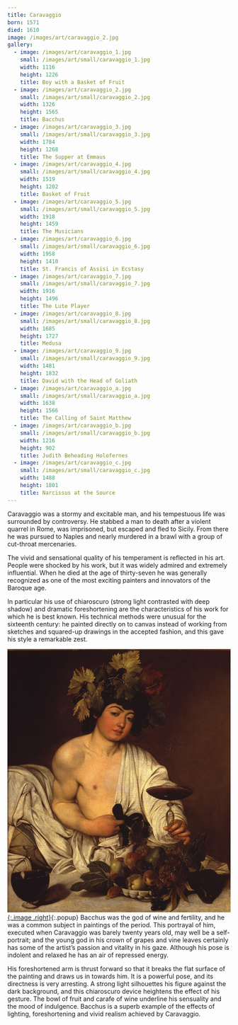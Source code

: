 ```yaml
---
title: Caravaggio
born: 1571
died: 1610
image: /images/art/caravaggio_2.jpg
gallery:
  - image: /images/art/caravaggio_1.jpg
    small: /images/art/small/caravaggio_1.jpg
    width: 1116
    height: 1226
    title: Boy with a Basket of Fruit
  - image: /images/art/caravaggio_2.jpg
    small: /images/art/small/caravaggio_2.jpg
    width: 1326
    height: 1565
    title: Bacchus
  - image: /images/art/caravaggio_3.jpg
    small: /images/art/small/caravaggio_3.jpg
    width: 1784
    height: 1268
    title: The Supper at Emmaus
  - image: /images/art/caravaggio_4.jpg
    small: /images/art/small/caravaggio_4.jpg
    width: 1519
    height: 1202
    title: Basket of Fruit
  - image: /images/art/caravaggio_5.jpg
    small: /images/art/small/caravaggio_5.jpg
    width: 1918
    height: 1459
    title: The Musicians
  - image: /images/art/caravaggio_6.jpg
    small: /images/art/small/caravaggio_6.jpg
    width: 1958
    height: 1410
    title: St. Francis of Assisi in Ecstasy
  - image: /images/art/caravaggio_7.jpg
    small: /images/art/small/caravaggio_7.jpg
    width: 1916
    height: 1496
    title: The Lute Player
  - image: /images/art/caravaggio_8.jpg
    small: /images/art/small/caravaggio_8.jpg
    width: 1685
    height: 1727
    title: Medusa
  - image: /images/art/caravaggio_9.jpg
    small: /images/art/small/caravaggio_9.jpg
    width: 1481
    height: 1832
    title: David with the Head of Goliath
  - image: /images/art/caravaggio_a.jpg
    small: /images/art/small/caravaggio_a.jpg
    width: 1638
    height: 1566
    title: The Calling of Saint Matthew
  - image: /images/art/caravaggio_b.jpg
    small: /images/art/small/caravaggio_b.jpg
    width: 1216
    height: 902
    title: Judith Beheading Holofernes 
  - image: /images/art/caravaggio_c.jpg
    small: /images/art/small/caravaggio_c.jpg
    width: 1488
    height: 1801
    title: Narcissus at the Source
---
```


Caravaggio was a stormy and excitable man, and his tempestuous life was
surrounded by controversy. He stabbed a man to death after a violent quarrel in
Rome, was imprisoned, but escaped and fled to Sicily. From there he was pursued
to Naples and nearly murdered in a brawl with a group of cut-throat
mercenaries.

The vivid and sensational quality of his temperament is reflected in his art.
People were shocked by his work, but it was widely admired and extremely
influential.  When he died at the age of thirty-seven he was generally
recognized as one of the most exciting painters and innovators of the Baroque
age.

In particular his use of chiaroscuro (strong light contrasted with deep shadow)
and dramatic foreshortening are the characteristics of his work for which he is
best known. His technical methods were unusual for the sixteenth century: he
painted directly on to canvas instead of working from sketches and squared-up
drawings in the accepted fashion, and this gave his style a remarkable zest.

[![Bacchus](/images/art/caravaggio_2.jpg){:.image .right}](/images/art/caravaggio_2.jpg){:.popup}
Bacchus was the god of wine and fertility, and he was a common subject in
paintings of the period. This portrayal of him, executed when Caravaggio was
barely twenty years old, may well be a self-portrait; and the young god in his
crown of grapes and vine leaves certainly has some of the artist’s passion and
vitality in his gaze. Although his pose is indolent and relaxed he has an air
of repressed energy.

His foreshortened arm is thrust forward so that it breaks the flat surface of
the painting and draws us in towards him. It is a powerful pose, and its
directness is very arresting. A strong light silhouettes his figure against the
dark background, and this chiaroscuro device heightens the effect of his
gesture. The bowl of fruit and carafe of wine underline his sensuality and the
mood of indulgence. Bacchus is a superb example of the effects of lighting,
foreshortening and vivid realism achieved by Caravaggio.

